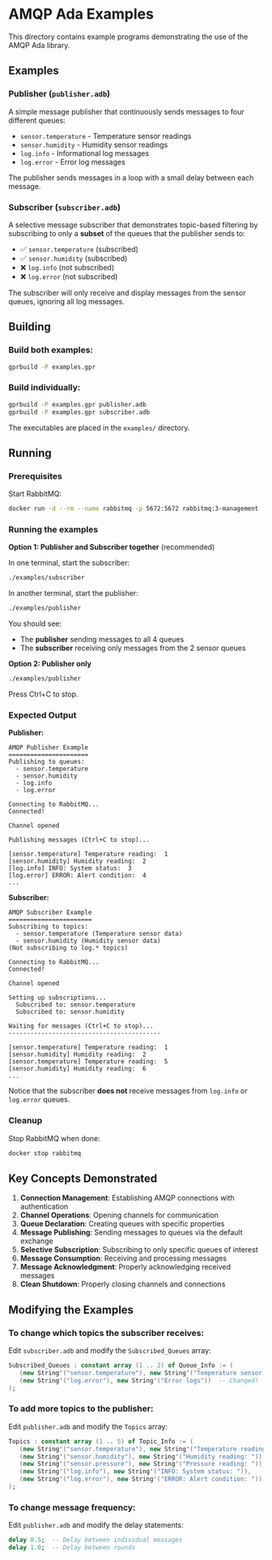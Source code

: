 # AMQP Ada Examples

This directory contains example programs demonstrating the use of the AMQP Ada library.

## Examples

### Publisher (`publisher.adb`)

A simple message publisher that continuously sends messages to four different queues:
- `sensor.temperature` - Temperature sensor readings
- `sensor.humidity` - Humidity sensor readings
- `log.info` - Informational log messages
- `log.error` - Error log messages

The publisher sends messages in a loop with a small delay between each message.

### Subscriber (`subscriber.adb`)

A selective message subscriber that demonstrates topic-based filtering by subscribing to only a **subset** of the queues that the publisher sends to:
- ✅ `sensor.temperature` (subscribed)
- ✅ `sensor.humidity` (subscribed)
- ❌ `log.info` (not subscribed)
- ❌ `log.error` (not subscribed)

The subscriber will only receive and display messages from the sensor queues, ignoring all log messages.

## Building

### Build both examples:
```bash
gprbuild -P examples.gpr
```

### Build individually:
```bash
gprbuild -P examples.gpr publisher.adb
gprbuild -P examples.gpr subscriber.adb
```

The executables are placed in the `examples/` directory.

## Running

### Prerequisites

Start RabbitMQ:
```bash
docker run -d --rm --name rabbitmq -p 5672:5672 rabbitmq:3-management
```

### Running the examples

**Option 1: Publisher and Subscriber together** (recommended)

In one terminal, start the subscriber:
```bash
./examples/subscriber
```

In another terminal, start the publisher:
```bash
./examples/publisher
```

You should see:
- The **publisher** sending messages to all 4 queues
- The **subscriber** receiving only messages from the 2 sensor queues

**Option 2: Publisher only**
```bash
./examples/publisher
```

Press Ctrl+C to stop.

### Expected Output

**Publisher:**
```
AMQP Publisher Example
======================
Publishing to queues:
  - sensor.temperature
  - sensor.humidity
  - log.info
  - log.error

Connecting to RabbitMQ...
Connected!

Channel opened

Publishing messages (Ctrl+C to stop)...

[sensor.temperature] Temperature reading:  1
[sensor.humidity] Humidity reading:  2
[log.info] INFO: System status:  3
[log.error] ERROR: Alert condition:  4
...
```

**Subscriber:**
```
AMQP Subscriber Example
=======================
Subscribing to topics:
  - sensor.temperature (Temperature sensor data)
  - sensor.humidity (Humidity sensor data)
(Not subscribing to log.* topics)

Connecting to RabbitMQ...
Connected!

Channel opened

Setting up subscriptions...
  Subscribed to: sensor.temperature
  Subscribed to: sensor.humidity

Waiting for messages (Ctrl+C to stop)...
------------------------------------------

[sensor.temperature] Temperature reading:  1
[sensor.humidity] Humidity reading:  2
[sensor.temperature] Temperature reading:  5
[sensor.humidity] Humidity reading:  6
...
```

Notice that the subscriber **does not** receive messages from `log.info` or `log.error` queues.

### Cleanup

Stop RabbitMQ when done:
```bash
docker stop rabbitmq
```

## Key Concepts Demonstrated

1. **Connection Management**: Establishing AMQP connections with authentication
2. **Channel Operations**: Opening channels for communication
3. **Queue Declaration**: Creating queues with specific properties
4. **Message Publishing**: Sending messages to queues via the default exchange
5. **Selective Subscription**: Subscribing to only specific queues of interest
6. **Message Consumption**: Receiving and processing messages
7. **Message Acknowledgment**: Properly acknowledging received messages
8. **Clean Shutdown**: Properly closing channels and connections

## Modifying the Examples

### To change which topics the subscriber receives:

Edit `subscriber.adb` and modify the `Subscribed_Queues` array:

```ada
Subscribed_Queues : constant array (1 .. 2) of Queue_Info := (
   (new String'("sensor.temperature"), new String'("Temperature sensor data")),
   (new String'("log.error"), new String'("Error logs"))  -- Changed!
);
```

### To add more topics to the publisher:

Edit `publisher.adb` and modify the `Topics` array:

```ada
Topics : constant array (1 .. 5) of Topic_Info := (
   (new String'("sensor.temperature"), new String'("Temperature reading: ")),
   (new String'("sensor.humidity"), new String'("Humidity reading: ")),
   (new String'("sensor.pressure"), new String'("Pressure reading: ")),  -- New!
   (new String'("log.info"), new String'("INFO: System status: ")),
   (new String'("log.error"), new String'("ERROR: Alert condition: "))
);
```

### To change message frequency:

Edit `publisher.adb` and modify the delay statements:

```ada
delay 0.5;  -- Delay between individual messages
delay 1.0;  -- Delay between rounds
```

